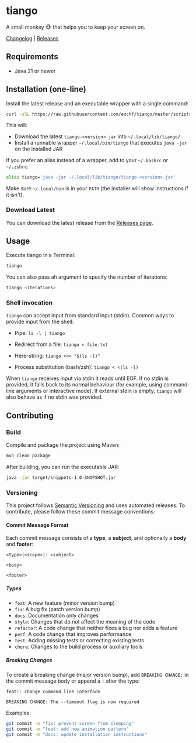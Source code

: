 # tiango
A small monkey 🐵 that helps you to keep your screen on.

[Changelog](CHANGELOG.md) | [Releases](https://github.com/enchf/tiango/releases/latest)

## Requirements
- Java 21 or newer

## Installation (one-line)

Install the latest release and an executable wrapper with a single command:

```sh
curl -sSL https://raw.githubusercontent.com/enchf/tiango/master/scripts/install.sh | bash -s -- --install-dir "$HOME/.local/bin"
```

This will:
- Download the latest `tiango-<version>.jar` into `~/.local/lib/tiango/`
- Install a runnable wrapper `~/.local/bin/tiango` that executes `java -jar` on the installed JAR

If you prefer an alias instead of a wrapper, add to your `~/.bashrc` or `~/.zshrc`:

```sh
alias tiango='java -jar ~/.local/lib/tiango/tiango-<version>.jar'
```

Make sure `~/.local/bin` is in your `PATH` (the installer will show instructions if it isn't).

### Download Latest
You can download the latest release from the [Releases page](https://github.com/enchf/tiango/releases/latest).

## Usage

Execute tiango in a Terminal:

```sh
tiango
```

You can also pass ah argument to specify the number of iterations:

```sh
tiango <iterations>
```

### Shell invocation

`tiango` can accept input from standard input (stdin). Common ways to provide input from the shell:

- Pipe:
  `ls -l | tiango`

- Redirect from a file:
  `tiango < file.txt`

- Here-string:
  `tiango <<< "$(ls -l)"`

- Process substitution (bash/zsh):
  `tiango < <(ls -l)`

When `tiango` receives input via stdin it reads until EOF. 
If no stdin is provided, it falls back to its normal behaviour (for example, using command-line arguments or interactive mode).
If external stdin is empty, `tiango` will also behave as if no stdin was provided.

## Contributing

### Build
Compile and package the project using Maven:

```sh
mvn clean package
```

After building, you can run the executable JAR:

```sh
java -jar target/snippets-1.0-SNAPSHOT.jar
```

### Versioning

This project follows [Semantic Versioning](https://semver.org/) and uses automated releases. To contribute, please follow these commit message conventions:

#### Commit Message Format
Each commit message consists of a **type**, a **subject**, and optionally a **body** and **footer**:

```
<type>(<scope>): <subject>

<body>

<footer>
```

##### Types
- `feat`: A new feature (minor version bump)
- `fix`: A bug fix (patch version bump)
- `docs`: Documentation only changes
- `style`: Changes that do not affect the meaning of the code
- `refactor`: A code change that neither fixes a bug nor adds a feature
- `perf`: A code change that improves performance
- `test`: Adding missing tests or correcting existing tests
- `chore`: Changes to the build process or auxiliary tools

##### Breaking Changes
To create a breaking change (major version bump), add `BREAKING CHANGE:` in the commit message body or append a `!` after the type:

```
feat!: change command line interface

BREAKING CHANGE: The --timeout flag is now required
```

Examples:
```bash
git commit -m "fix: prevent screen from sleeping"
git commit -m "feat: add new animation pattern"
git commit -m "docs: update installation instructions"
```

